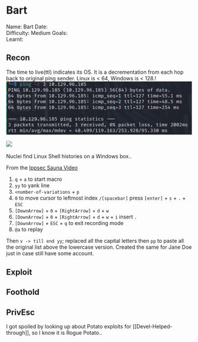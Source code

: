 # Bart
Name: Bart
Date:  
Difficulty:  Medium
Goals:  
Learnt:

## Recon
The time to live(ttl) indicates its OS. It is a decrementation from each hop back to original ping sender. Linux is < 64, Windows is < 128.!
![ping](Screenshots/ping.png)

![](nmap-domainname.png)

Nuclei find Linux Shell histories on a Windows box..

From the [Ippsec Sauna Video](https://www.youtube.com/watch?v=uLNpR3AnE-Y)
1. `q` + `a` to start macro
2. `yy` to yank line
3. `<number-of-variations` + `p`
4. `0` to move cursor to leftmost index  `/[spacebar]` press `[enter]` + `s` + `.` + `ESC`
5. `[DownArrow]` + `0` + `[RightArrow]` + `d` + `w`
6. `[DownArrow]` + `0` + `[RightArrow]` + `d` + `w` + `i` insert `.`
7. `[DownArrow]` + `ESC` + `q` to exit recording mode
8. `@a` to replay

Then `v -> till end yy`; replaced all the capital letters then `pp` to paste all the original list above the lowercase version. Created the same for Jane Doe just in case still have some account.


## Exploit

## Foothold

## PrivEsc

I got spoiled by looking up about Potato exploits for [[Devel-Helped-through]], so I know it is Rogue Potato..
